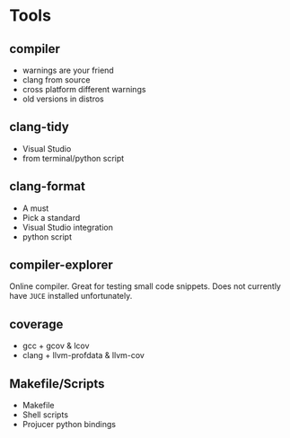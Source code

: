 # Tools

## compiler

- warnings are your friend
- clang from source
- cross platform different warnings
- old versions in distros

## clang-tidy

- Visual Studio
- from terminal/python script

## clang-format

- A must
- Pick a standard
- Visual Studio integration
- python script

## compiler-explorer

Online compiler. Great for testing small code snippets. Does not currently have `JUCE` installed unfortunately.

## coverage

- gcc + gcov & lcov
- clang + llvm-profdata & llvm-cov

## Makefile/Scripts

- Makefile
- Shell scripts
- Projucer python bindings
